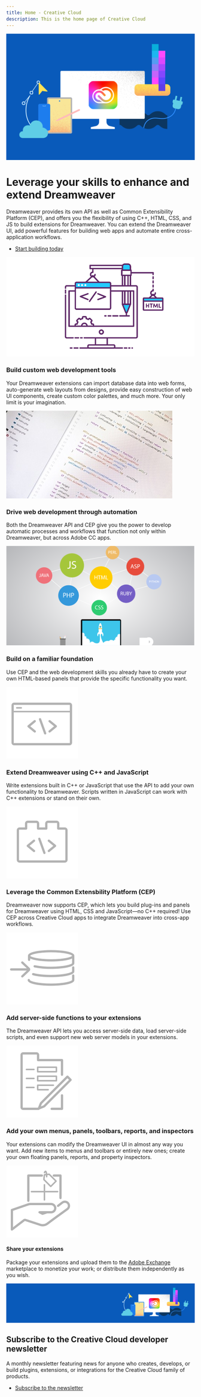 ```yaml
---
title: Home - Creative Cloud
description: This is the home page of Creative Cloud 
---
```

 
<Hero slots="image, heading, text, buttons" variant="halfwidth" />

![Creative Cloud banner](images/cc-hero.png)

# Leverage your skills to enhance and extend Dreamweaver

Dreamweaver provides its own API as well as Common Extensibility Platform (CEP), and offers you the flexibility of using C++, HTML, CSS, and JS to build extensions for Dreamweaver. You can extend the Dreamweaver UI, add powerful features for building web apps and automate entire cross-application workflows.

* [Start building today](https://helpx.adobe.com/dreamweaver/apiref/topics.html)


<TextBlock slots="image, heading, text" width="33%" theme="light" isCentered />

![alt text](images/dream_features1.old.png)

### Build custom web development tools

Your Dreamweaver extensions can import database data into web forms, auto-generate web layouts from designs, provide easy construction of web UI components, create custom color palettes, and much more. Your only limit is your imagination.



<TextBlock slots="image, heading, text" width="33%" theme="light" isCentered />

![alt text](images/dream_features2.old.jpg)

### Drive web development through automation

Both the Dreamweaver API and CEP give you the power to develop automatic processes and workflows that function not only within Dreamweaver, but across Adobe CC apps.


<TextBlock slots="image, heading, text" width="33%" theme="light" isCentered />

![alt text](images/dream_features3.old.png)

### Build on a familiar foundation

Use CEP and the web development skills you already have to create your own HTML-based panels that provide the specific functionality you want.

<TextBlock slots="image, heading, text" width="33%" theme="dark" isCentered />

![alt text](images/S_IlluScriptingAndActions_96.svg)

### Extend Dreamweaver using C++ and JavaScript

Write extensions built in C++ or JavaScript that use the API to add your own functionality to Dreamweaver. Scripts written in JavaScript can work with C++ extensions or stand on their own.


<TextBlock slots="image, heading, text" width="33%" theme="dark" isCentered />

![alt text](images/S_IlluCepPlugin_96.svg)

### Leverage the Common Extensbility Platform (CEP)

Dreamweaver now supports CEP, which lets you build plug-ins and panels for Dreamweaver using HTML, CSS and JavaScript—no C++ required! Use CEP across Creative Cloud apps to integrate Dreamweaver into cross-app workflows.

<TextBlock slots="image, heading, text" width="33%" theme="dark" isCentered />

![alt text](images/S_IlluAddServersideFunctions_96.svg)

### Add server-side functions to your extensions

The Dreamweaver API lets you access server-side data, load server-side scripts, and even support new web server models in your extensions.

<TextBlock slots="image, heading, text" width="50%" theme="light" isCentered />

![alt text](images/S_IlluCreatePanels_96.svg)

### Add your own menus, panels, toolbars, reports, and inspectors

Your extensions can modify the Dreamweaver UI in almost any way you want. Add new items to menus and toolbars or entirely new ones; create your own floating panels, reports, and property inspectors.

<TextBlock slots="image, heading, text" width="50%" theme="light" isCentered />

![alt text](images/S_IlluMonetize_96.svg)

#### Share your extensions

Package your extensions and upload them to the [Adobe Exchange](https://exchange.adobe.com/addons) marketplace to monetize your work; or distribute them independently as you wish.


<SummaryBlock slots="image, heading, text, buttons" background="rgb(246, 16, 27)" />

![CC banner](images/cc-banner.png)

## Subscribe to the Creative Cloud developer newsletter 

A monthly newsletter featuring news for anyone who creates, develops, or build plugins, extensions, or integrations for the
Creative Cloud family of products.

* [Subscribe to the newsletter](https://www.adobe.com/subscription/ccdevnewsletter.html)